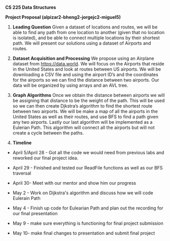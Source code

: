 **CS 225 Data Structures**

**Project Proposal (alpizar2-bheng2-jorgejc2-miguel5)**

1. **Leading Question** Given a dataset of locations and routes, we will be able to find any path from one location to another (given that no location is isolated), and be able to connect multiple locations by their shortest path. We will present our solutions using a dataset of Airports and routes. 

1. **Dataset Acquisition and Processing** We propose using an Airplane dataset from https://data.world. We will focus on the Airports that reside in the United States and look at routes between US airports. We will be downloading a CSV file and using the airport ID’s and the coordinates for the airports so we can find the distance between two airports. Our data will be organized by using arrays and an AVL tree. 

1. **Graph Algorithms** Once we obtain the distance between airports we will be assigning that distance to be the weight of the path. This will be used so we can then create Djkstra’s algorithm to find the shortest route between two airports. We will be make a map of all the airports in the United States as well as their routes, and use BFS to find a path given any two airports. Lastly our last algorithm will be implemented as a Eulerian Path. This algorithm will connect all the airports but will not create a cycle between the paths. 

1. **Timeline**

  * April 5/April 28 - Got all the code we would need from previous labs and reworked our final                         project idea.

  * April 29 - Finished and tested our ReadFile functions as well as our BFS traversal  

  * April 30- Meet with our mentor and show him our progress

  * May 2 - Work on Dijkstra's algorithm and discuss how we will code Eulerain Path  

  * May 4 - Finish up code for Eulearian Path and plan out the recording for our final                       presentation 

  * May 9 - make sure everything is functioning for final project submission 

  * May 10- make final changes to presentation and submit final project 